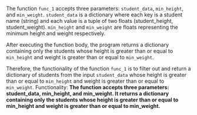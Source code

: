 The function `func_1` accepts three parameters: `student_data`, `min_height`, and `min_weight`. `student_data` is a dictionary where each key is a student name (string) and each value is a tuple of two floats (student_height, student_weight). `min_height` and `min_weight` are floats representing the minimum height and weight respectively. 

After executing the function body, the program returns a dictionary containing only the students whose height is greater than or equal to `min_height` and weight is greater than or equal to `min_weight`. 

Therefore, the functionality of the function `func_1` is to filter out and return a dictionary of students from the input `student_data` whose height is greater than or equal to `min_height` and weight is greater than or equal to `min_weight`. 
Functionality: **The function accepts three parameters: student_data, min_height, and min_weight. It returns a dictionary containing only the students whose height is greater than or equal to min_height and weight is greater than or equal to min_weight.**